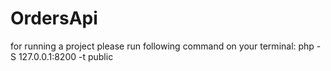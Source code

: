 # OrdersApi
for running a project please run following command on your terminal:
php -S 127.0.0.1:8200 -t public